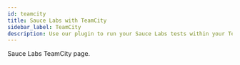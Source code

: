 ```yaml
---
id: teamcity
title: Sauce Labs with TeamCity
sidebar_label: TeamCity
description: Use our plugin to run your Sauce Labs tests within your TeamCity pipeline.
---
```


Sauce Labs TeamCity page.
